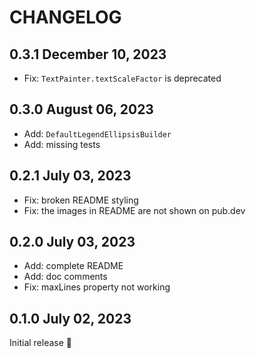 # CHANGELOG

## 0.3.1 December 10, 2023

- Fix: `TextPainter.textScaleFactor` is deprecated

## 0.3.0 August 06, 2023

- Add: `DefaultLegendEllipsisBuilder`
- Add: missing tests

## 0.2.1 July 03, 2023

- Fix: broken README styling
- Fix: the images in README are not shown on pub.dev

## 0.2.0 July 03, 2023

- Add: complete README
- Add: doc comments
- Fix: maxLines property not working

## 0.1.0 July 02, 2023

Initial release :tada:

